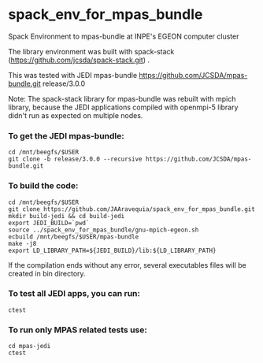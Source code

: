 # spack_env_for_mpas_bundle
Spack Environment to mpas-bundle at INPE's EGEON computer cluster

The library environment was built with spack-stack (https://github.com/jcsda/spack-stack.git) .

This was tested with JEDI mpas-bundle https://github.com/JCSDA/mpas-bundle.git release/3.0.0

Note: The spack-stack library for mpas-bundle was rebuilt with mpich library, 
because the JEDI applications compiled with openmpi-5 library didn't run as expected on multiple nodes. 
### To get the JEDI mpas-bundle: 

```
cd /mnt/beegfs/$USER
git clone -b release/3.0.0 --recursive https://github.com/JCSDA/mpas-bundle.git
```

### To build the code:

```
cd /mnt/beegfs/$USER
git clone https://github.com/JAAravequia/spack_env_for_mpas_bundle.git
mkdir build-jedi && cd build-jedi
export JEDI_BUILD=`pwd`
source ../spack_env_for_mpas_bundle/gnu-mpich-egeon.sh
ecbuild /mnt/beegfs/$USER/mpas-bundle
make -j8
export LD_LIBRARY_PATH=${JEDI_BUILD}/lib:${LD_LIBRARY_PATH}
```

If the compilation ends without any error, several executables files will be created in bin directory.

### To test all JEDI apps, you can run:

```
ctest
```
### To run only MPAS related tests use:
```
cd mpas-jedi
ctest
```
